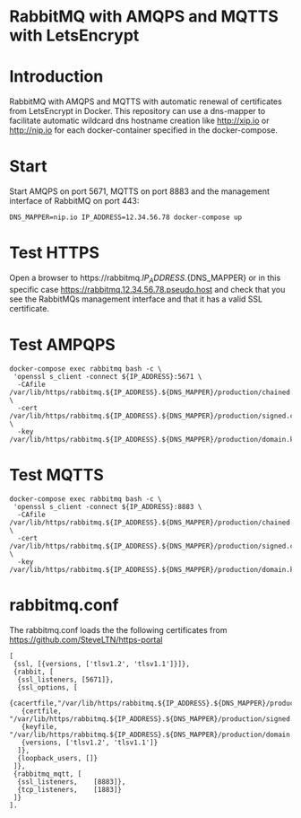 # RabbitMQ with AMQPS and MQTTS with LetsEncrypt 

# Introduction

RabbitMQ with AMQPS and MQTTS with automatic renewal of certificates from LetsEncrypt in Docker. This repository can use a dns-mapper to facilitate automatic wildcard dns hostname creation like http://xip.io or http://nip.io for each docker-container specified in the docker-compose.  

# Start

Start AMQPS on port 5671, MQTTS on port 8883 and the management interface of RabbitMQ on port 443:

```
DNS_MAPPER=nip.io IP_ADDRESS=12.34.56.78 docker-compose up
```

# Test HTTPS

Open a browser to https://rabbitmq.${IP_ADDRESS}.${DNS_MAPPER} or in this specific case https://rabbitmq.12.34.56.78.pseudo.host and check that you see the RabbitMQs management interface and that it has a valid SSL certificate.

# Test AMPQPS

```
docker-compose exec rabbitmq bash -c \
 'openssl s_client -connect ${IP_ADDRESS}:5671 \
  -CAfile /var/lib/https/rabbitmq.${IP_ADDRESS}.${DNS_MAPPER}/production/chained.pem \
  -cert   /var/lib/https/rabbitmq.${IP_ADDRESS}.${DNS_MAPPER}/production/signed.crt  \
  -key    /var/lib/https/rabbitmq.${IP_ADDRESS}.${DNS_MAPPER}/production/domain.key'
```

# Test MQTTS

```
docker-compose exec rabbitmq bash -c \
 'openssl s_client -connect ${IP_ADDRESS}:8883 \
  -CAfile /var/lib/https/rabbitmq.${IP_ADDRESS}.${DNS_MAPPER}/production/chained.pem \
  -cert   /var/lib/https/rabbitmq.${IP_ADDRESS}.${DNS_MAPPER}/production/signed.crt  \
  -key    /var/lib/https/rabbitmq.${IP_ADDRESS}.${DNS_MAPPER}/production/domain.key'
```

# rabbitmq.conf

The rabbitmq.conf loads the the following certificates from https://github.com/SteveLTN/https-portal

```
[
 {ssl, [{versions, ['tlsv1.2', 'tlsv1.1']}]},
 {rabbit, [
  {ssl_listeners, [5671]},
  {ssl_options, [
   {cacertfile,"/var/lib/https/rabbitmq.${IP_ADDRESS}.${DNS_MAPPER}/production/chained.pem"},
   {certfile,  "/var/lib/https/rabbitmq.${IP_ADDRESS}.${DNS_MAPPER}/production/signed.crt"},
   {keyfile,   "/var/lib/https/rabbitmq.${IP_ADDRESS}.${DNS_MAPPER}/production/domain.key"},
   {versions, ['tlsv1.2', 'tlsv1.1']} 
  ]},
  {loopback_users, []}
 ]},
 {rabbitmq_mqtt, [
  {ssl_listeners,    [8883]},
  {tcp_listeners,    [1883]}
 ]}
].
```
